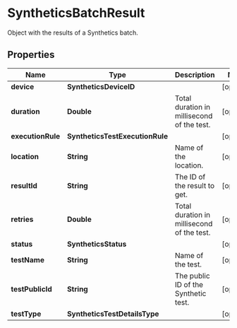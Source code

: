 # SyntheticsBatchResult

Object with the results of a Synthetics batch.

## Properties

| Name              | Type                            | Description                                | Notes      |
| ----------------- | ------------------------------- | ------------------------------------------ | ---------- |
| **device**        | **SyntheticsDeviceID**          |                                            | [optional] |
| **duration**      | **Double**                      | Total duration in millisecond of the test. | [optional] |
| **executionRule** | **SyntheticsTestExecutionRule** |                                            | [optional] |
| **location**      | **String**                      | Name of the location.                      | [optional] |
| **resultId**      | **String**                      | The ID of the result to get.               | [optional] |
| **retries**       | **Double**                      | Total duration in millisecond of the test. | [optional] |
| **status**        | **SyntheticsStatus**            |                                            | [optional] |
| **testName**      | **String**                      | Name of the test.                          | [optional] |
| **testPublicId**  | **String**                      | The public ID of the Synthetic test.       | [optional] |
| **testType**      | **SyntheticsTestDetailsType**   |                                            | [optional] |
